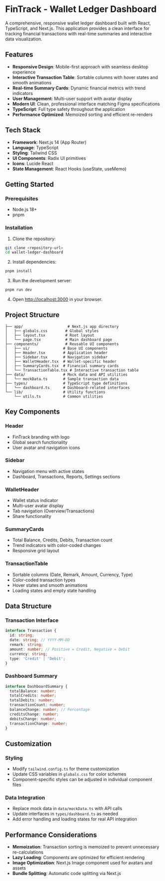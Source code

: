 # FinTrack - Wallet Ledger Dashboard

A comprehensive, responsive wallet ledger dashboard built with React, TypeScript, and Next.js. This application provides a clean interface for tracking financial transactions with real-time summaries and interactive data visualization.

## Features

- **Responsive Design**: Mobile-first approach with seamless desktop experience
- **Interactive Transaction Table**: Sortable columns with hover states and smooth animations
- **Real-time Summary Cards**: Dynamic financial metrics with trend indicators
- **User Management**: Multi-user support with avatar display
- **Modern UI**: Clean, professional interface matching Figma specifications
- **TypeScript**: Full type safety throughout the application
- **Performance Optimized**: Memoized sorting and efficient re-renders

## Tech Stack

- **Framework**: Next.js 14 (App Router)
- **Language**: TypeScript
- **Styling**: Tailwind CSS
- **UI Components**: Radix UI primitives
- **Icons**: Lucide React
- **State Management**: React Hooks (useState, useMemo)

## Getting Started

### Prerequisites

- Node.js 18+ 
- pnpm

### Installation

1. Clone the repository:
```bash
git clone <repository-url>
cd wallet-ledger-dashboard
```

2. Install dependencies:
```bash
pnpm install
```

3. Run the development server:
```bash
pnpm run dev
```

4. Open [http://localhost:3000](http://localhost:3000) in your browser.

## Project Structure

```
├── app/                    # Next.js app directory
│   ├── globals.css        # Global styles
│   ├── layout.tsx         # Root layout
│   └── page.tsx           # Main dashboard page
├── components/            # Reusable UI components
│   ├── ui/               # Base UI components
│   ├── Header.tsx        # Application header
│   ├── Sidebar.tsx       # Navigation sidebar
│   ├── WalletHeader.tsx  # Wallet-specific header
│   ├── SummaryCards.tsx  # Financial summary cards
│   └── TransactionTable.tsx # Interactive transaction table
├── data/                 # Mock data and API utilities
│   └── mockData.ts       # Sample transaction data
├── types/                # TypeScript type definitions
│   └── dashboard.ts      # Dashboard-related interfaces
└── lib/                  # Utility functions
    └── utils.ts          # Common utilities
```

## Key Components

### Header
- FinTrack branding with logo
- Global search functionality
- User avatar and navigation icons

### Sidebar
- Navigation menu with active states
- Dashboard, Transactions, Reports, Settings sections

### WalletHeader
- Wallet status indicator
- Multi-user avatar display
- Tab navigation (Overview/Transactions)
- Share functionality

### SummaryCards
- Total Balance, Credits, Debits, Transaction count
- Trend indicators with color-coded changes
- Responsive grid layout

### TransactionTable
- Sortable columns (Date, Remark, Amount, Currency, Type)
- Color-coded transaction types
- Hover states and smooth animations
- Loading states and empty state handling

## Data Structure

### Transaction Interface
```typescript
interface Transaction {
  id: string;
  date: string; // YYYY-MM-DD
  remark: string;
  amount: number; // Positive = Credit, Negative = Debit
  currency: string;
  type: 'Credit' | 'Debit';
}
```

### Dashboard Summary
```typescript
interface DashboardSummary {
  totalBalance: number;
  totalCredits: number;
  totalDebits: number;
  transactionCount: number;
  balanceChange: number; // Percentage
  creditsChange: number;
  debitsChange: number;
  transactionChange: number;
}
```

## Customization

### Styling
- Modify `tailwind.config.ts` for theme customization
- Update CSS variables in `globals.css` for color schemes
- Component-specific styles can be adjusted in individual component files

### Data Integration
- Replace mock data in `data/mockData.ts` with API calls
- Update interfaces in `types/dashboard.ts` as needed
- Add error handling and loading states for real API integration

## Performance Considerations

- **Memoization**: Transaction sorting is memoized to prevent unnecessary re-calculations
- **Lazy Loading**: Components are optimized for efficient rendering
- **Image Optimization**: Next.js Image component used for avatars and assets
- **Bundle Splitting**: Automatic code splitting via Next.js

